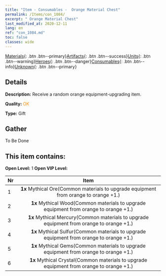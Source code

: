 ```yaml
---
title: "Item - Consumables -  Orange Material Chest"
permalink: /Items/con_1084/
excerpt: " Orange Material Chest"
last_modified_at: 2020-12-11
lang: en
ref: "con_1084.md"
toc: false
classes: wide
---
```

 [Materials](/Items/){: .btn .btn--primary}[Artifacts](/Items/Artifacts/){: .btn .btn--success}[Units](/Items/Units/){: .btn .btn--warning}[Heroes](/Items/Heroes/){: .btn .btn--danger}[Consumables](/Items/Consumables/){: .btn .btn--info}[Unknown](/Items/Unknown/){: .btn .btn--primary}

## Details
 **Description:** Receive a random orange equipment-upgrading item.

 **Quality:** <span style="color: #FF8C00">OK</span>

 **Type:** Gift

## Gather

  To Be Done

## This item contains:

 **Open Level:** 1
 **Open VIP Level:** 

  | Nr |      Item    |
  |:---|:------------:|
  | 1 |  **1x** Mythical Ore(Common materials to upgrade equipment from orange to orange +1.) | 
  | 2 |  **1x** Mythical Wood(Common materials to upgrade equipment from orange to orange +1.) | 
  | 3 |  **1x** Mythical Mercury(Common materials to upgrade equipment from orange to orange +1.) | 
  | 4 |  **1x** Mythical Sulfur(Common materials to upgrade equipment from orange to orange +1.) | 
  | 5 |  **1x** Mythical Gems(Common materials to upgrade equipment from orange to orange +1.) | 
  | 6 |  **1x** Mythical Crystal(Common materials to upgrade equipment from orange to orange +1.) | 
